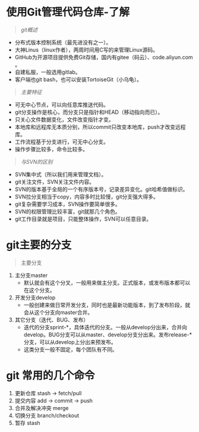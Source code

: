 # 使用Git管理代码仓库-了解

> *git概述*
- 分布式版本控制系统（最先进没有之一）。
- 大神Linus（linux作者），两周时间用C写的来管理Linux源码。
- GitHub为开源项目提供免费Git存储，国内有gitee（码云）、code.aliyun.com 。
- 自建私服，一般选用gitlab。
- 客户端也git bash，也可以安装TortoiseGit（小乌龟）。

> *主要特征*
- 可无中心节点，可以向任意库推送代码。
- git分支操作是核心，而分支只是指针和HEAD（移动指向而已）。
- 只关心文件数据变化，文件改变指针才变。
- 本地库和远程库无本质分别，所以commit只改变本地库，push才改变远程库。
- 工作流程基于分支进行，可无中心分支。
- 操作步骤比较多，命令比较多。

> *与SVN的区别*
- SVN集中式（所以我们用来管理文档）。
- git关注文件，SVN关注文件内容。
- SVN的版本基于全局的一个有序版本号，记录差异变化。git哈希值做标识。
- SVN拉分支相当于copy，内容多时比较慢，git分支强大得多。
- git复杂需要学习成本，SVN操作要简单很多。
- SVN的权限管理比较丰富，git就那几个角色。
- git工作目录就是项目，只能整体操作，SVN可以任意目录。

# git主要的分支
> 主要分支
1. 主分支master
    - 默认就会有这个分叉，一般用来做主分支。正式版本，或发布版本都可以在这个分支。
2. 开发分支develop
    - 一般创建来做日常开发分支，同时也是最新功能版本，到了发布阶段，就会从这个分支向master合并。
3. 其它分支（迭代、BUG、发布）
    - 迭代的分支sprint-*，具体迭代的分支。一般从develop分出来，合并向develop。BUG分支可以从master、develop分支分出来。发布release-*分支，可以从develop上分出来预发布。
    - 这类分支一般不固定，每个团队有不同。

# git 常用的几个命令
1. 更新仓库 stash -> fetch/pull
2. 提交内容 add -> commit -> push
3. 合并及解决冲突 merge
4. 切换分支 branch/checkout
5. 暂存 stash

